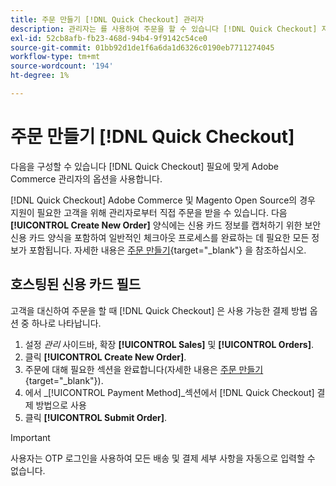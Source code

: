 ```yaml
---
title: 주문 만들기 [!DNL Quick Checkout] 관리자
description: 관리자는 를 사용하여 주문을 할 수 있습니다 [!DNL Quick Checkout] 지원이 필요한 고객을 위해 매상에서 관리자에게 직접 요청합니다.
exl-id: 52cb8afb-fb23-468d-94b4-9f9142c54ce0
source-git-commit: 01bb92d1de1f6a6da1d6326c0190eb7711274045
workflow-type: tm+mt
source-wordcount: '194'
ht-degree: 1%

---
```


# 주문 만들기 [!DNL Quick Checkout]

다음을 구성할 수 있습니다 [!DNL Quick Checkout] 필요에 맞게 Adobe Commerce 관리자의 옵션을 사용합니다.

[!DNL Quick Checkout] Adobe Commerce 및 Magento Open Source의 경우 지원이 필요한 고객을 위해 관리자로부터 직접 주문을 받을 수 있습니다. 다음 **[!UICONTROL Create New Order]** 양식에는 신용 카드 정보를 캡처하기 위한 보안 신용 카드 양식을 포함하여 일반적인 체크아웃 프로세스를 완료하는 데 필요한 모든 정보가 포함됩니다. 자세한 내용은 [주문 만들기](https://docs.magento.com/user-guide/customers/customer-account-create-order.html){target=&quot;_blank&quot;} 을 참조하십시오.

## 호스팅된 신용 카드 필드

고객을 대신하여 주문을 할 때 [!DNL Quick Checkout] 은 사용 가능한 결제 방법 옵션 중 하나로 나타납니다.

1. 설정 _관리_ 사이드바, 확장 **[!UICONTROL Sales]** 및 **[!UICONTROL Orders]**.
1. 클릭 **[!UICONTROL Create New Order]**.
1. 주문에 대해 필요한 섹션을 완료합니다(자세한 내용은 [주문 만들기](https://docs.magento.com/user-guide/customers/customer-account-create-order.html){target=&quot;_blank&quot;}).
1. 에서 _[!UICONTROL Payment Method]_섹션에서 [!DNL Quick Checkout] 결제 방법으로 사용
1. 클릭 **[!UICONTROL Submit Order]**.

>[!IMPORTANT]
>
> 사용자는 OTP 로그인을 사용하여 모든 배송 및 결제 세부 사항을 자동으로 입력할 수 없습니다.
